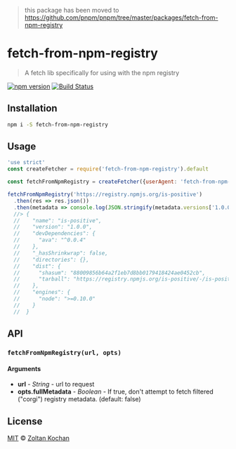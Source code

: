 > this package has been moved to https://github.com/pnpm/pnpm/tree/master/packages/fetch-from-npm-registry

# fetch-from-npm-registry

> A fetch lib specifically for using with the npm registry

<!--@shields('npm', 'travis')-->
[![npm version](https://img.shields.io/npm/v/fetch-from-npm-registry.svg)](https://www.npmjs.com/package/fetch-from-npm-registry) [![Build Status](https://img.shields.io/travis/pnpm/fetch-from-npm-registry/master.svg)](https://travis-ci.org/pnpm/fetch-from-npm-registry)
<!--/@-->

## Installation

```sh
npm i -S fetch-from-npm-registry
```

## Usage

<!--@example('./example.js')-->
```js
'use strict'
const createFetcher = require('fetch-from-npm-registry').default

const fetchFromNpmRegistry = createFetcher({userAgent: 'fetch-from-npm-registry'})

fetchFromNpmRegistry('https://registry.npmjs.org/is-positive')
  .then(res => res.json())
  .then(metadata => console.log(JSON.stringify(metadata.versions['1.0.0'], null, 2)))
  //> {
  //    "name": "is-positive",
  //    "version": "1.0.0",
  //    "devDependencies": {
  //      "ava": "^0.0.4"
  //    },
  //    "_hasShrinkwrap": false,
  //    "directories": {},
  //    "dist": {
  //      "shasum": "88009856b64a2f1eb7d8bb0179418424ae0452cb",
  //      "tarball": "https://registry.npmjs.org/is-positive/-/is-positive-1.0.0.tgz"
  //    },
  //    "engines": {
  //      "node": ">=0.10.0"
  //    }
  //  }
```
<!--/@-->

## API

### `fetchFromNpmRegistry(url, opts)`

#### Arguments

- **url** - _String_ - url to request
- **opts.fullMetadata** - _Boolean_ - If true, don't attempt to fetch filtered ("corgi") registry metadata. (default: false)

## License

[MIT](./LICENSE) © [Zoltan Kochan](https://www.kochan.io/)
